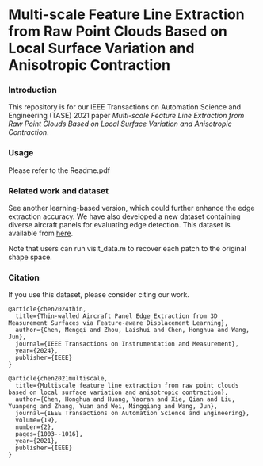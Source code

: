 # Multi-scale Feature Line Extraction from Raw Point Clouds Based on Local Surface Variation and Anisotropic Contraction

### Introduction
This repository is for our IEEE Transactions on Automation Science and Engineering (TASE) 2021 paper _Multi-scale Feature Line Extraction from Raw Point Clouds Based on Local Surface Variation and Anisotropic Contraction_. 

### Usage
Please refer to the Readme.pdf

### Related work and dataset
See another learning-based version, which could further enhance the edge extraction accuracy.
We have also developed a new dataset containing diverse aircraft panels for evaluating edge detection. This dataset is available from [here](https://drive.google.com/drive/folders/17xP0rxk-y29X1497Biwe-JOnbQwe54Do).

Note that users can run visit_data.m to recover each patch to the original shape space.


### Citation
If you use this dataset, please consider citing our work.
```
@article{chen2024thin,
  title={Thin-walled Aircraft Panel Edge Extraction from 3D Measurement Surfaces via Feature-aware Displacement Learning},
  author={Chen, Mengqi and Zhou, Laishui and Chen, Honghua and Wang, Jun},
  journal={IEEE Transactions on Instrumentation and Measurement},
  year={2024},
  publisher={IEEE}
}
```
```
@article{chen2021multiscale,
  title={Multiscale feature line extraction from raw point clouds based on local surface variation and anisotropic contraction},
  author={Chen, Honghua and Huang, Yaoran and Xie, Qian and Liu, Yuanpeng and Zhang, Yuan and Wei, Mingqiang and Wang, Jun},
  journal={IEEE Transactions on Automation Science and Engineering},
  volume={19},
  number={2},
  pages={1003--1016},
  year={2021},
  publisher={IEEE}
}
```
